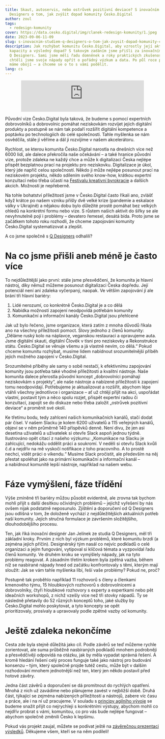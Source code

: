 ```yaml
---
title: Skaut, autoservis, nebo ostrůvek pozitivní deviace? S inovačním studiem Q
  Designers o tom, jak zvýšit dopad komunity Česko.Digital
author: zoul
tags:
  - redesign-komunity
cover: https://data.cesko.digital/img/clanek-redesign-komunity/1.jpeg
date: 2023-09-06-11-09
slug: s-inovacnim-studiem-q-designers-o-tom-jak-zvysit-dopad-komunity-cesko-digital
description: Jak rozhýbat komunitu Česko.Digital, aby vzrostly její aktivní
  kapacity a výsledný dopad? S takovým zadáním jsme přišli za inovačním studiem
  Q Designers. Sami jsme měli řadu domněnek a roky praktických zkušeností, ale
  chtěli jsme svoje nápady opřít o pořádný výzkum a data. Po půl roce práce teď
  máme obojí – a chceme se o to s vámi podělit.
lang: cs
---
```

<center>

<iframe src="https://podcasters.spotify.com/pod/show/poslouchatdigital/embed/episodes/S-inovanm-studiem-Q-Designers-o-tom--jak-zvit-dopad-komunity-esko-Digital-e287bfk" height="102px" width="400px" frameborder="0" scrolling="no"></iframe>

</center>

Původní vize Česko.Digital byla taková, že budeme s pomocí expertních dobrovolníků a dobrovolnic pomáhat neziskovkám rozvíjet jejich digitální produkty a postupně se nám tak podaří rozšířit digitální kompetence a poptávku po technologiích do celé společnosti. Tahle myšlenka se nám osvědčila, stále jí věříme a dál ji rozvíjíme v našem akcelerátoru.

Rychlost, se kterou komunita Česko.Digital narostla na dnešních více než 6000 lidí, ale dalece překročila naše očekávání – a také hranice původní vize, protože zdaleka ne každý chce a může k digitalizaci Česka nejlépe přispět bezplatnou prací na projektu pro neziskovku. Digitalizace je úkol, který jde napříč celou společností. Někdo ji může nejlépe posunout prací na neziskovém projektu, někdo sdílením svého know-how, krátkou expertní konzultací nebo třeba účastí na [Festivalu kreativní byrokracie](https://blog.cesko.digital/2023/08/festival-kreativni-byrokracie-odvazni-urednici-a-inovace-pro-lepsi-stat) a dalších akcích. Možností je nepřeberně.

Na tohle bohatství příležitostí jsme v Česko.Digital často říkali ano, zvlášť když krátce po našem vzniku přišly dvě velké krize (pandemie a eskalace války v Ukrajině) a nějakou dobu bylo důležité prostě pomáhat bez velkých ohledů na konkrétní formu nebo vize. S růstem našich aktivit do šířky se ale nevyhnutelně pojí i problémy – devatero řemesel, desátá bída. Proto jsme se začátkem tohoto roku rozhodli, že chceme zapojování komunity Česko.Digital systematizovat a zlepšit.

A co jsme společně s [Q Designers](https://www.qdesigners.co) odhalili?

# Na co jsme přišli aneb méně je často více

To nejdůležitější jako první: stále jsme přesvědčeni, že komunita je hlavní nástroj, díky němuž můžeme posunout digitalizaci Česka dopředu. Její potenciál není ani zdaleka vyčerpaný, naopak. Ve větším zapojování jí ale brání tři hlavní bariéry:

1. Lidé nerozumí, co konkrétně Česko.Digital je a co dělá
2. Nabídka možností zapojení neodpovídá potřebám komunity
3. Komunikační a informační kanály Česko.Digital jsou přehlcené

Jak už bylo řečeno, jsme organizace, která zatím z mnoha důvodů říkala ano na všechny příležitosti pomoct. Slovy jednoho z členů komunity: „Děláme ruský kolo na náplavce, veganskou restauraci a opravujeme auta. Jsme digitální skauti, digitální Člověk v tísni pro neziskovky a Rekonstrukce státu. Česko.Digital se věnuje všemu a já vlastně nevím, co dělá.“ Pokud chceme komunitu rozhýbat, musíme lidem nabídnout srozumitelnější příběh jejich možného zapojení v Česko.Digital.

Srozumitelné příběhy ale samy o sobě nestačí, k efektivnímu zapojování komunity jsou potřeba také vhodné příležitosti a kvalitní nástroje. Naše komunita dalece přerostla původní koncept „dobrovolníci pomáhají neziskovkám s projekty“, ale naše nástroje a nabízené příležitosti k zapojení tomu neodpovídají. Potřebujeme je aktualizovat a rozšířit, abychom lépe vtáhli všechny jednotlivce i organizace – ať už chtějí přijít na akci, uspořádat vlastní, postavit tým a něco spolu rozjet, přispět expertní radou či konzultací, zapojit se do diskuze nebo třeba založit „ostrůvek pozitivní deviace“ a proměnit své okolí.

Ke třetímu bodu, tedy zahlcení našich komunikačních kanálů, stačí dodat pár čísel. V našem Slacku je kolem 6200 uživatelů a 115 veřejných kanálů, objeví se v něm průměrně 140 příspěvků denně. Není divu, že jen asi desetina uživatelů a uživatelek si otevře Slack aspoň jednou týdně. Ilustrováno opět citací z našeho výzkumu: „Komunikace na Slacku je zahlcující, nedokážu oddělit práci a soukromí. V neděli si otevřu Slack kvůli č.d a nejdřív na mě vyskočí notifikace z toho pracovního. A to prostě nechci, vidět práci o víkendu.“ Musíme Slack pročistit, ale především na něj přestat spoléhat jako na primární komunikační a informační kanál – a nabídnout komunitě lepší nástroje, například na našem webu.

# Fáze vymýšlení, fáze třídění

Výše zmíněné tři bariéry můžou působit evidentně, ale zrovna tak bychom mohli přijít s další desítkou očividných problémů – jejichž vyřešení by nás ovšem nijak podstatně neposunulo. Zjištění a doporučení od Q Designers jsou odlišná v tom, že doloženě vychází z nejdůležitějších aktuálních potřeb naší komunity. Jejich stručná formulace je završením složitějšího, dlouhodobějšího procesu.

Ten, jak říká inovační designér Jan Jelínek ze studia Q Designers, měl tři základní kroky. Prvním z nich byl výzkum problémů, které komunitu brzdí (a zejména jejich příčin). Designérský tým nasál co nejvíc podkladů o celé organizaci a jejím fungování, vytipoval si klíčová témata a vyzpovídal řadu členů komunity. Ve druhém kroku se vymýšlely nápady, jak na tyto problémy reagovat. A zásadním třetím krokem byla zpětná vazba, během níž se nasbírané nápady hned od začátku konfrontovaly s těmi, kterým mají sloužit: Jak se vám tahle myšlenka líbí, řeší vaše problémy? Pokud ne, proč?

Postupně tak proběhlo například 11 rozhovorů s členy a členkami kmenového týmu, 15 hloubkových rozhovorů s dobrovolnicemi a dobrovolníky, čtyři hloubkové rozhovory s experty a expertkami nebo pět ideačních workshopů, z nichž vzešly více než tři stovky nápadů. Ty se následně přetavily do 52 různých konceptů toho, jaké služby by Česko.Digital mohlo poskytovat, a tyto koncepty se opět prioritizovaly, prosívaly a upravovaly podle zpětné vazby od komunity.

# Ještě zdaleka nekončíme

Cesta zde byla stejně důležitá jako cíl. Podle závěrů se teď můžeme rychle zorientovat, ale suma průběžně nasbíraných podkladů mnohem podrobněji a přesvědčivěji odpovídá na otázku, jak by měla vypadat správná řešení. A kromě hledání řešení celý proces funguje také jako nástroj pro budování konsenzu – tým, který společně projde tutéž cestu, může být v dalším rozhodování mnohem jednotnější než ten, který jen někdo postavil před hotové závěry.

Jedna část závěrů a doporučení se dá promítnout do rychlých opatření. Mnohá z nich už zavádíme nebo plánujeme zavést v nejbližší době. Druhá část, týkající se zejména nabízených příležitostí a nástrojů, zabere víc času a práce, ale i na ní už pracujeme. V souladu s [principy agilního vývoje](http://agilemanifesto.org) se budeme snažit přijít co nejrychleji s konkrétními výstupy, abychom mohli co nejdřív probrat s vámi, komunitou, co pro vás bude nejlépe fungovat – abychom společně změnili Česko k lepšímu.

Pokud vás projekt zaujal, můžete se podívat ještě na [závěrečnou prezentaci výsledků](https://cesko.digital/go/redesign). Děkujeme všem, kteří se na něm podíleli!